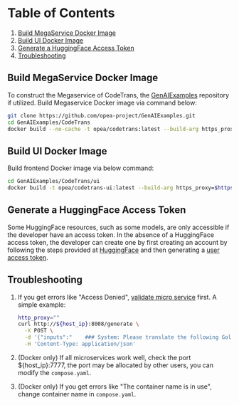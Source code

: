 # Table of Contents

1. [Build MegaService Docker Image](#build-megaservice-docker-image)
2. [Build UI Docker Image](#build-ui-docker-image)
3. [Generate a HuggingFace Access Token](#generate-a-huggingface-access-token)
4. [Troubleshooting](#troubleshooting)

## Build MegaService Docker Image

To construct the Megaservice of CodeTrans, the [GenAIExamples](https://github.com/opea-project/GenAIExamples.git) repository if utilized. Build Megaservice Docker image via command below:

```bash
git clone https://github.com/opea-project/GenAIExamples.git
cd GenAIExamples/CodeTrans
docker build --no-cache -t opea/codetrans:latest --build-arg https_proxy=$https_proxy --build-arg http_proxy=$http_proxy -f Dockerfile .
```

## Build UI Docker Image

Build frontend Docker image via below command:

```bash
cd GenAIExamples/CodeTrans/ui
docker build -t opea/codetrans-ui:latest --build-arg https_proxy=$https_proxy --build-arg http_proxy=$http_proxy -f ./docker/Dockerfile .
```

## Generate a HuggingFace Access Token

Some HuggingFace resources, such as some models, are only accessible if the developer have an access token. In the absence of a HuggingFace access token, the developer can create one by first creating an account by following the steps provided at [HuggingFace](https://huggingface.co/) and then generating a [user access token](https://huggingface.co/docs/transformers.js/en/guides/private#step-1-generating-a-user-access-token).

## Troubleshooting

1. If you get errors like "Access Denied", [validate micro service](https://github.com/opea-project/GenAIExamples/tree/main/CodeTrans/docker_compose/intel/cpu/xeon/README.md#validate-microservices) first. A simple example:

   ```bash
   http_proxy=""
   curl http://${host_ip}:8008/generate \
     -X POST \
     -d '{"inputs":"    ### System: Please translate the following Golang codes into  Python codes.    ### Original codes:    '\'''\'''\''Golang    \npackage main\n\nimport \"fmt\"\nfunc main() {\n    fmt.Println(\"Hello, World!\");\n    '\'''\'''\''    ### Translated codes:","parameters":{"max_tokens":17, "do_sample": true}}' \
     -H 'Content-Type: application/json'
   ```

2. (Docker only) If all microservices work well, check the port ${host_ip}:7777, the port may be allocated by other users, you can modify the `compose.yaml`.
3. (Docker only) If you get errors like "The container name is in use", change container name in `compose.yaml`.
